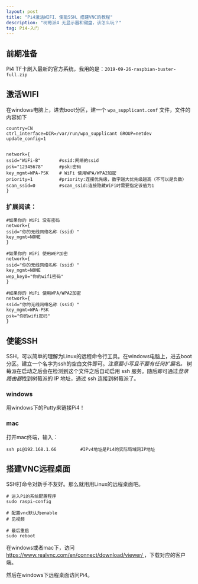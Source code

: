 ```yaml
---
layout: post
title: "Pi4激活WIFI、使能SSH、搭建VNC的教程"
description: "树莓派4 无显示器和键盘，该怎么玩？"
tag: Pi4-入门 
---   
```




## 前期准备

Pi4 TF卡刷入最新的官方系统，我用的是：`2019-09-26-raspbian-buster-full.zip`

## 激活WIFI

在windows电脑上，进去boot分区，建一个 `wpa_supplicant.conf` 文件，文件的内容如下

```
country=CN
ctrl_interface=DIR=/var/run/wpa_supplicant GROUP=netdev
update_config=1
 
 
network={
ssid="WiFi-B"		#ssid:网络的ssid
psk="12345678"		#psk:密码
key_mgmt=WPA-PSK	# WiFi 使用WPA/WPA2加密
priority=1			#priority:连接优先级，数字越大优先级越高（不可以是负数）
scan_ssid=0   		#scan_ssid:连接隐藏WiFi时需要指定该值为1
}
```



### 扩展阅读：

```
#如果你的 WiFi 没有密码
network={
ssid="你的无线网络名称（ssid）"
key_mgmt=NONE
}

#如果你的 WiFi 使用WEP加密
network={
ssid="你的无线网络名称（ssid）"
key_mgmt=NONE
wep_key0="你的wifi密码"
}

#如果你的 WiFi 使用WPA/WPA2加密
network={
ssid="你的无线网络名称（ssid）"
key_mgmt=WPA-PSK
psk="你的wifi密码"
}
```





## 使能SSH

SSH，可以简单的理解为Linux的远程命令行工具。在windows电脑上，进去boot分区。建立一个名字为ssh的空白文件即可。*注意要小写且不要有任何扩展名。*
树莓派在启动之后会在检测到这个文件之后自动启用 ssh 服务。随后即可通过*登录路由器*找到树莓派的 IP 地址，通过 ssh 连接到树莓派了。 



### windows

用windows下的Putty来链接Pi4！



### mac

打开mac终端，输入：

```
ssh pi@192.168.1.66			#IPv4地址是Pi4的实际局域网IP地址
```





## 搭建VNC远程桌面

SSH打命令对新手不友好。那么就用用Linux的远程桌面吧。

```
# 进入Pi的系统配置程序
sudo raspi-config 	

# 配置vnc默认为enable
# 见视频

# 最后重启
sudo reboot
```



在windows或者mac下，访问[ https://www.realvnc.com/en/connect/download/viewer/ ]( https://www.realvnc.com/en/connect/download/viewer/ )，下载对应的客户端。

然后在windows下远程桌面访问Pi4。



